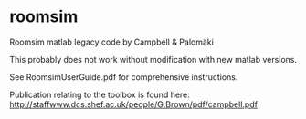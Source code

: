 # roomsim
Roomsim matlab legacy code by Campbell &amp; Palomäki

This probably does not work without modification with new matlab versions.

See RoomsimUserGuide.pdf for comprehensive instructions.

Publication relating to the toolbox is found here:
http://staffwww.dcs.shef.ac.uk/people/G.Brown/pdf/campbell.pdf


